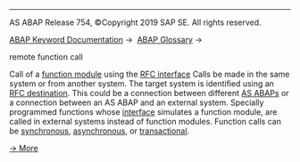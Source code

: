   

* * *

AS ABAP Release 754, ©Copyright 2019 SAP SE. All rights reserved.

[ABAP Keyword Documentation](https://help.sap.com/doc/abapdocu_754_index_htm/7.54/en-US/abenabap.htm) →  [ABAP Glossary](https://help.sap.com/doc/abapdocu_754_index_htm/7.54/en-US/abenabap_glossary.htm) → 

remote function call

Call of a [function module](https://help.sap.com/doc/abapdocu_754_index_htm/7.54/en-US/abenfunction_module_glosry.htm "Glossary Entry") using the [RFC interface](https://help.sap.com/doc/abapdocu_754_index_htm/7.54/en-US/abenrfc_interface_glosry.htm "Glossary Entry") Calls be made in the same system or from another system. The target system is identified using an [RFC destination](https://help.sap.com/doc/abapdocu_754_index_htm/7.54/en-US/abendestination_glosry.htm "Glossary Entry"). This could be a connection between different [AS ABAPs](https://help.sap.com/doc/abapdocu_754_index_htm/7.54/en-US/abensap_nw_abap_glosry.htm "Glossary Entry") or a connection between an AS ABAP and an external system. Specially programmed functions whose [interface](https://help.sap.com/doc/abapdocu_754_index_htm/7.54/en-US/abeninterface_glosry.htm "Glossary Entry") simulates a function module, are called in external systems instead of function modules. Function calls can be [synchronous](https://help.sap.com/doc/abapdocu_754_index_htm/7.54/en-US/abensynchronous_rfc_glosry.htm "Glossary Entry"), [asynchronous](https://help.sap.com/doc/abapdocu_754_index_htm/7.54/en-US/abenasynchronous_rfc_glosry.htm "Glossary Entry"), or [transactional](https://help.sap.com/doc/abapdocu_754_index_htm/7.54/en-US/abentrfc_1_glosry.htm "Glossary Entry").

[→ More](https://help.sap.com/doc/abapdocu_754_index_htm/7.54/en-US/abenrfc.htm)